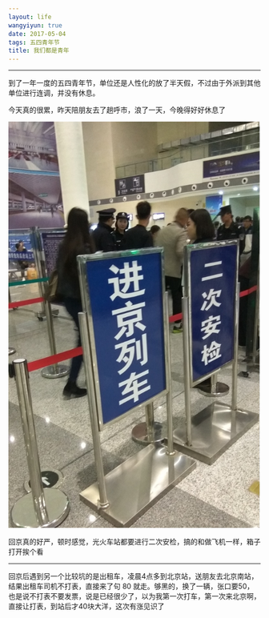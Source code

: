 ```yaml
---
layout: life
wangyiyun: true
date: 2017-05-04
tags: 五四青年节
title: 我们都是青年
---
```


*************

到了一年一度的五四青年节，单位还是人性化的放了半天假，不过由于外派到其他单位进行连调，并没有休息。

今天真的很累，昨天陪朋友去了趟呼市，浪了一天，今晚得好好休息了

![安检](/res/img/life/2017res/5/1.jpg)

回京真的好严，顿时感觉，光火车站都要进行二次安检，搞的和做飞机一样，箱子打开挨个看

---

回京后遇到另一个比较坑的是出租车，凌晨4点多到北京站，送朋友去北京南站，结果出租车司机不打表，直接来了句
80 就走。够黑的，换了一辆，张口要50，也是说不打表不要发票，说是已经很少了，以为我第一次打车，第一次来北京啊，
直接让打表，到站后才40块大洋，这次有涨见识了


